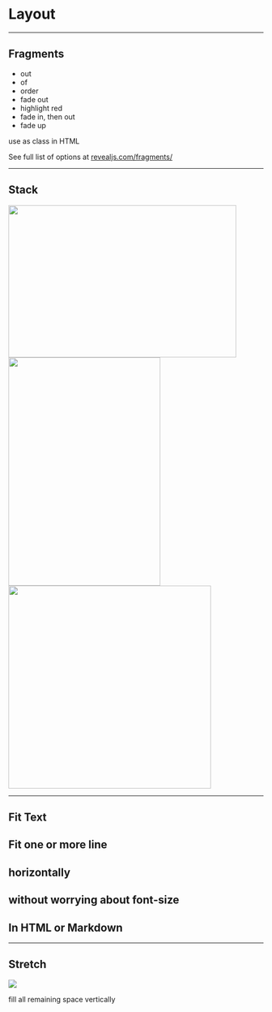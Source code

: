 <!-- .slide: data-state="standard" data-background="./files/website-6700615.svg"-->

# Layout

---

<!-- .slide: data-state="standard" data-background="./files/website-6700615.svg"-->

## Fragments

- out <!-- .element: class="fragment" data-fragment-index="2" -->
- of <!-- .element: class="fragment" data-fragment-index="1" -->
- order <!-- .element: class="fragment" data-fragment-index="3" -->
- fade out <!-- .element: class="fragment fade-out" -->
- highlight red <!-- .element: class="fragment highlight-red" -->
- fade in, then out <!-- .element: class="fragment fade-in-then-out" -->
- fade up <!-- .element: class="fragment fade-up" -->

<p class="fragment">use as class in HTML</p>
<p class="fragment">See full list of options at <a href="https://revealjs.com/fragments/">revealjs.com/fragments/</a></p>

---

<!-- .slide: data-state="standard" data-background="./files/website-6700615.svg"-->

## Stack

<div class="r-stack">
  <img class="fragment" src="https://placekitten.com/450/300" width="450" height="300">
  <img class="fragment" src="https://placekitten.com/300/450" width="300" height="450">
  <img class="fragment" src="https://placekitten.com/400/400" width="400" height="400">
</div>

---

<!-- .slide: data-state="standard" data-background="./files/website-6700615.svg"-->

## Fit Text

## Fit one or more line <!-- .element class="r-fit-text"-->

<h2 class="r-fit-text">horizontally</h2>

<h2 class="r-fit-text">without worrying about font-size</h2>

## In HTML or Markdown <!-- .element class="r-fit-text"-->

---

<!-- .slide: data-state="standard" data-background="./files/website-6700615.svg"-->

## Stretch

<img class="r-stretch" src="https://placekitten.com/400/400">

fill all remaining space vertically
